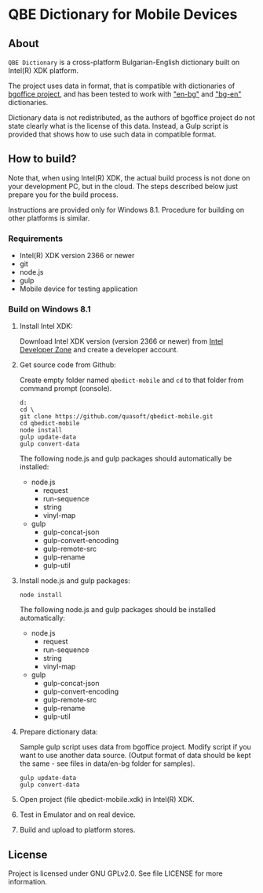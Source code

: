 QBE Dictionary for Mobile Devices
=====================================================

About
-----
`QBE Dictionary` is a cross-platform Bulgarian-English dictionary built on Intel(R) XDK platform.

The project uses data in format, that is compatible with dictionaries of [bgoffice project](http://bgoffice.sourceforge.net), and has been tested to work with ["en-bg"](http://sourceforge.net/p/bgoffice/code/HEAD/tree/trunk/dictionaries/data/en-bg/) and ["bg-en"](http://sourceforge.net/p/bgoffice/code/HEAD/tree/trunk/dictionaries/data/bg-en/) dictionaries.

Dictionary data is not redistributed, as the authors of bgoffice project do not state clearly what is the license of this data. Instead, a Gulp script is provided that shows how to use such data in compatible format.

How to build?
-------------

Note that, when using Intel(R) XDK, the actual build process is not done on your development PC, but in the cloud. The steps described below just prepare you for the build process.

Instructions are provided only for Windows 8.1. Procedure for building on other platforms is similar.

### Requirements

* Intel(R) XDK version 2366 or newer
* git
* node.js
* gulp
* Mobile device for testing application
	
### Build on Windows 8.1

1. Install Intel XDK:

   Download Intel XDK version (version 2366 or newer) from [Intel Developer Zone](https://software.intel.com/en-us/intel-xdk) and create a developer account.
  
2. Get source code from Github:

   Create empty folder named `qbedict-mobile` and `cd` to that folder from command prompt (console).
   
   ```batch
   d:
   cd \
   git clone https://github.com/quasoft/qbedict-mobile.git
   cd qbedict-mobile
   node install
   gulp update-data
   gulp convert-data
   ```
   The following node.js and gulp packages should automatically be installed:
   * node.js
       * request
       * run-sequence
       * string
       * vinyl-map
   * gulp
       * gulp-concat-json
       * gulp-convert-encoding
       * gulp-remote-src
       * gulp-rename
       * gulp-util
   
3. Install node.js and gulp packages:

   ```batch
   node install
   ```
   The following node.js and gulp packages should be installed automatically:
   * node.js
       * request
       * run-sequence
       * string
       * vinyl-map
   * gulp
       * gulp-concat-json
       * gulp-convert-encoding
       * gulp-remote-src
       * gulp-rename
       * gulp-util

4. Prepare dictionary data:

   Sample gulp script uses data from bgoffice project. Modify script if you want to use another data source.
   (Output format of data should be kept the same - see files in data/en-bg folder for samples).

   ```batch
   gulp update-data
   gulp convert-data
   ```
5. Open project (file qbedict-mobile.xdk) in Intel(R) XDK.

6. Test in Emulator and on real device.

8. Build and upload to platform stores.

License
-------
Project is licensed under GNU GPLv2.0. See file LICENSE for more information.


